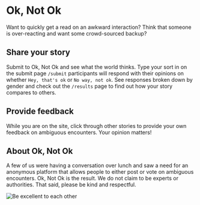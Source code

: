# Ok, Not Ok

Want to quickly get a read on an awkward interaction?
Think that someone is over-reacting and want some crowd-sourced backup?

<!-- TODO: Replace with prod URL -->

<!-- Submit to [Ok, Not Ok](https://www.google.com) and see what the world thinks! -->

## Share your story

Submit to Ok, Not Ok and see what the world thinks. Type your sort in on the submit page `/submit` participants will respond with their opinions on whether `Hey, that's ok` or `No way, not ok`. See responses broken down by gender and check out the `/results` page to find out how your story compares to others.

<!-- TODO: Replace with gifs from hosted site -->

<!-- ![Submit to Ok, Not Ok](http://sorting-hat-bot.herokuapp.com/images/submit.gif) -->

## Provide feedback

While you are on the site, click through other stories to provide your own feedback on ambiguous encounters. Your opinion matters!

<!-- TODO: Replace with gifs from hosted site -->

<!-- ![Provide feedback to Ok, Not Ok](http://sorting-hat-bot.herokuapp.com/images/rating.gif) -->

## About Ok, Not Ok

A few of us were having a conversation over lunch and saw a need for an anonymous platform that allows people to either post or vote on ambiguous encounters. Ok, Not Ok is the result. We do not claim to be experts or authorities. That said, please be kind and respectful.

![Be excellent to each other](https://media.giphy.com/media/HM7hTQhsjSIFy/giphy.gif)
